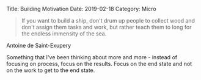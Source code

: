 Title: Building Motivation
Date: 2019-02-18
Category: Micro

> If you want to build a ship, don't drum up people to collect wood and don't assign them tasks and work, but rather teach them to long for the endless immensity of the sea.

Antoine de Saint-Exupery

Something that I've been thinking about more and more - instead of focusing on process, focus on the results. Focus on the end state and not on the work to get to the end state.